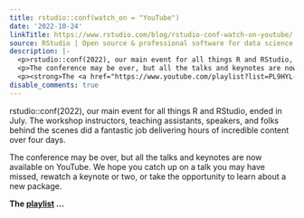 ```yaml
---
title: rstudio::conf(watch_on = "YouTube")
date: '2022-10-24'
linkTitle: https://www.rstudio.com/blog/rstudio-conf-watch-on-youtube/
source: RStudio | Open source & professional software for data science teams on RStudio
description: |-
  <p>rstudio::conf(2022), our main event for all things R and RStudio, ended in July. The workshop instructors, teaching assistants, speakers, and folks behind the scenes did a fantastic job delivering hours of incredible content over four days.</p>
  <p>The conference may be over, but all the talks and keynotes are now available on YouTube. We hope you catch up on a talk you may have missed, rewatch a keynote or two, or take the opportunity to learn about a new package.</p>
  <p><strong>The <a href="https://www.youtube.com/playlist?list=PL9HYL-VRX0oTOwqzVtL_q5T8MNrzn0mdH" target = "_blank">playlist</a> ...
disable_comments: true
---
```

<p>rstudio::conf(2022), our main event for all things R and RStudio, ended in July. The workshop instructors, teaching assistants, speakers, and folks behind the scenes did a fantastic job delivering hours of incredible content over four days.</p>
<p>The conference may be over, but all the talks and keynotes are now available on YouTube. We hope you catch up on a talk you may have missed, rewatch a keynote or two, or take the opportunity to learn about a new package.</p>
<p><strong>The <a href="https://www.youtube.com/playlist?list=PL9HYL-VRX0oTOwqzVtL_q5T8MNrzn0mdH" target = "_blank">playlist</a> ...